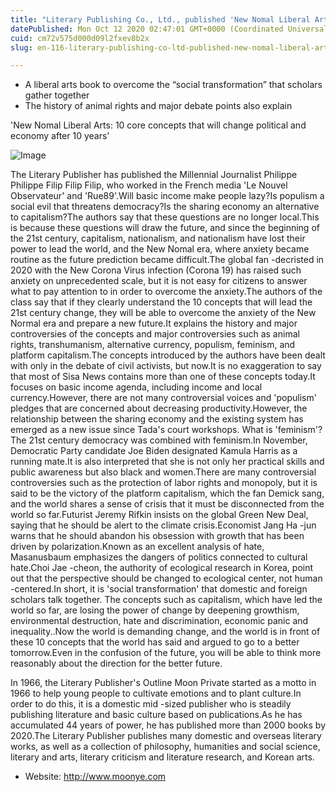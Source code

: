 ```yaml
---
title: "Literary Publishing Co., Ltd., published 'New Nomal Liberal Arts Class', which deals with 10 concepts that will change political and econ..."
datePublished: Mon Oct 12 2020 02:47:01 GMT+0000 (Coordinated Universal Time)
cuid: cm72v575d000d09l2fxev8b2x
slug: en-116-literary-publishing-co-ltd-published-new-nomal-liberal-arts-class-which-deals-with-10-concepts-that-will-change-political-and-economy-after-10-years

---
```



- A liberal arts book to overcome the “social transformation” that scholars gather together
- The history of animal rights and major debate points also explain

'New Nomal Liberal Arts: 10 core concepts that will change political and economy after 10 years'

![Image](https://cdn.hashnode.com/res/hashnode/image/upload/v1739422327346/8f7c3f13-fb01-42a9-9208-df8b58b605b2.jpeg)

The Literary Publisher has published the Millennial Journalist Philippe Philippe Filip Filip Filip, who worked in the French media 'Le Nouvel Observateur' and 'Rue89'.Will basic income make people lazy?Is populism a social evil that threatens democracy?Is the sharing economy an alternative to capitalism?The authors say that these questions are no longer local.This is because these questions will draw the future, and since the beginning of the 21st century, capitalism, nationalism, and nationalism have lost their power to lead the world, and the New Nomal era, where anxiety became routine as the future prediction became difficult.The global fan -decristed in 2020 with the New Corona Virus infection (Corona 19) has raised such anxiety on unprecedented scale, but it is not easy for citizens to answer what to pay attention to in order to overcome the anxiety.The authors of the class say that if they clearly understand the 10 concepts that will lead the 21st century change, they will be able to overcome the anxiety of the New Normal era and prepare a new future.It explains the history and major controversies of the concepts and major controversies such as animal rights, transhumanism, alternative currency, populism, feminism, and platform capitalism.The concepts introduced by the authors have been dealt with only in the debate of civil activists, but now.It is no exaggeration to say that most of Sisa News contains more than one of these concepts today.It focuses on basic income agenda, including income and local currency.However, there are not many controversial voices and 'populism' pledges that are concerned about decreasing productivity.However, the relationship between the sharing economy and the existing system has emerged as a new issue since Tada's court workshops. What is 'feminism'?The 21st century democracy was combined with feminism.In November, Democratic Party candidate Joe Biden designated Kamula Harris as a running mate.It is also interpreted that she is not only her practical skills and public awareness but also black and women.There are many controversial controversies such as the protection of labor rights and monopoly, but it is said to be the victory of the platform capitalism, which the fan Demick sang, and the world shares a sense of crisis that it must be disconnected from the world so far.Futurist Jeremy Rifkin insists on the global Green New Deal, saying that he should be alert to the climate crisis.Economist Jang Ha -jun warns that he should abandon his obsession with growth that has been driven by polarization.Known as an excellent analysis of hate, Masanusbaum emphasizes the dangers of politics connected to cultural hate.Choi Jae -cheon, the authority of ecological research in Korea, point out that the perspective should be changed to ecological center, not human -centered.In short, it is 'social transformation' that domestic and foreign scholars talk together. The concepts such as capitalism, which have led the world so far, are losing the power of change by deepening growthism, environmental destruction, hate and discrimination, economic panic and inequality..Now the world is demanding change, and the world is in front of these 10 concepts that the world has said and argued to go to a better tomorrow.Even in the confusion of the future, you will be able to think more reasonably about the direction for the better future.

In 1966, the Literary Publisher's Outline Moon Private started as a motto in 1966 to help young people to cultivate emotions and to plant culture.In order to do this, it is a domestic mid -sized publisher who is steadily publishing literature and basic culture based on publications.As he has accumulated 44 years of power, he has published more than 2000 books by 2020.The Literary Publisher publishes many domestic and overseas literary works, as well as a collection of philosophy, humanities and social science, literary and arts, literary criticism and literature research, and Korean arts.

- Website: http://www.moonye.com